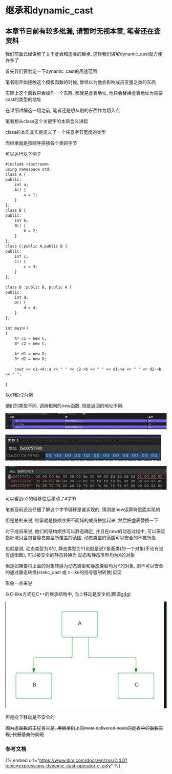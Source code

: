 # 继承和dynamic\_cast

## 本章节目前有较多纰漏, 请暂时无视本章, 笔者还在查资料





我们前面已经讲解了关于虚表和虚类的继承, 这样我们讲解dynamic\_cast就方便许多了

首先我们要划定一下dynamic\_cast的用途范围

笔者刚开始接触这个模板函数的时候, 曾经以为他会影响成员变量之类的东西

实际上这个函数只会操作一个东西, 那就是虚表地址, 他只会替换虚表地址为需要cast的类型的地址

在详细讲解这一切之前, 笔者还是想从别的东西作为切入点

笔者想从class这个关键字的本质含义讲起

class的本质其实是定义了一个任意字节宽度的类型

而继承就是按顺序拼接各个类的字节

可以运行以下例子

```
#include <iostream>
using namespace std;
class A {
public:
    int a;
    A() {
        a = 1;
    }
};
class B {
public:
    int b;
    B() {
        b = 2;
    }
};
class C:public A,public B {
public:
    int c;
    C() {
        c = 3;
    }
};

class D :public B, public A {
public:
    int d;
    D() {
        d = 4;
    }
};

int main()
{
    A* c1 = new C;
    B* c2 = new C;

    A* d1 = new D;
    B* d2 = new D;
    
    cout << c1->A::a << " " << c2->b << " " << d1->a << " " << d2->b << " ";

}
```

以c1和c2为例

他们的类型不同, 调用相同的new函数, 但是返回的地址不同:

![](<../.gitbook/assets/image (1).png>)

![](../.gitbook/assets/image.png)

![](<../.gitbook/assets/image (7).png>)

可以看到c2的偏移往后移动了4字节

笔者目前还没仔细了解这个字节偏移是谁实现的, 猜测是new运算符里面实现的

但是总的来说, 继承就是按顺序把不同域的成员拼接起来, 然后把虚表替换一下

对于成员来说, 他们的结构顺序可以静态确定, 并且在new的动态过程中, 可以保证指针域只会包含静态类型所覆盖的范围, 动态类型的范围可以安全的不被所指

也就是说, 动态类型为X的, 静态类型为Y(也就是说Y是基类)的一个对象(不论有没有虚函数), 可以被安全的静态转换为 动态和静态类型均为X的对象

但是如果要将上面的对象转换为动态类型和静态类型均为Y的对象, 则不可以安全的通过静态转换(static\_cast 或 c-like的括号强制转换)实现

形象一点来说

以C-like方式在C++的继承结构中, 向上移动是安全的(图源[g4g](https://www.geeksforgeeks.org/cpp-hierarchical-inheritance/))

![](<../.gitbook/assets/image (8).png>)

但是向下移动是不安全的

~~因为虚函数的工程含义是, 用继承树上的most delivered node的虚表中的函数实现, 代替基类的实现~~



### 参考文档

{% embed url="https://www.ibm.com/docs/en/zos/2.4.0?topic=expressions-dynamic-cast-operator-c-only" %}





